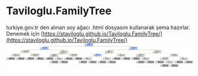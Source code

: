# Taviloglu.FamilyTree
turkiye.gov.tr den alınan soy ağacı .html dosyasını kullanarak şema hazırlar.
Denemek için [https://staviloglu.github.io/Taviloglu.FamilyTree/](https://staviloglu.github.io/Taviloglu.FamilyTree/)
![Screen01](familyTree.jpg)
